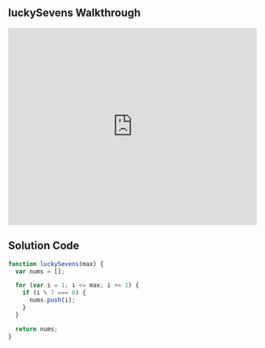 ## luckySevens Walkthrough

<iframe src="https://player.vimeo.com/video/210321187" width="100%" height="400" frameborder="0" webkitallowfullscreen mozallowfullscreen allowfullscreen></iframe>

## Solution Code

```js
function luckySevens(max) {
  var nums = [];

  for (var i = 1; i <= max; i += 1) {
    if (i % 7 === 0) {
      nums.push(i);
    }
  }

  return nums;
}
```
